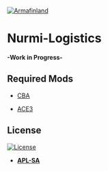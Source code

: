 <a href="https://armafinland.fi/"><img src="https://armafinland.fi/logot/armafin-logo-200px.png" title="Armafinland" alt="Armafinland"></a>

# Nurmi-Logistics

**-Work in Progress-**

## Required Mods

- [CBA](https://github.com/CBATeam/CBA_A3)

- [ACE3](https://github.com/acemod/ACE3)

## License

[![License](https://www.bohemia.net/assets/img/licenses/APL-SA.png)](https://www.bohemia.net/community/licenses/arma-public-license-share-alike)

- **[APL-SA](https://www.bohemia.net/community/licenses/arma-public-license-share-alike)**

